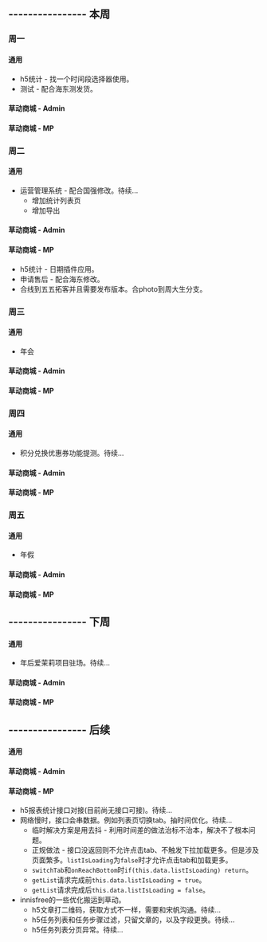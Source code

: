 ## ---------------- 本周

### 周一
#### 通用
* h5统计 - 找一个时间段选择器使用。
* 测试 - 配合海东测发货。
#### 草动商城 - Admin
#### 草动商城 - MP

### 周二
#### 通用
* 运营管理系统 - 配合国强修改。待续...
  - 增加统计列表页
  - 增加导出
#### 草动商城 - Admin
#### 草动商城 - MP
* h5统计 - 日期插件应用。
* 申请售后 - 配合海东修改。
* 合线到五五拓客并且需要发布版本。合photo到周大生分支。

### 周三
#### 通用
* 年会
#### 草动商城 - Admin
#### 草动商城 - MP

### 周四
#### 通用
* 积分兑换优惠券功能提测。待续...
#### 草动商城 - Admin
#### 草动商城 - MP

### 周五
#### 通用
* 年假
#### 草动商城 - Admin
#### 草动商城 - MP

## ---------------- 下周
#### 通用
* 年后爱茉莉项目驻场。待续...
#### 草动商城 - Admin
#### 草动商城 - MP

## ---------------- 后续
#### 通用
#### 草动商城 - Admin
#### 草动商城 - MP
* h5报表统计接口对接(目前尚无接口可接)。待续...
* 网络慢时，接口会串数据。例如列表页切换tab。抽时间优化。待续...
  - 临时解决方案是用去抖 - 利用时间差的做法治标不治本，解决不了根本问题。
  - 正规做法 - 接口没返回则不允许点击tab、不触发下拉加载更多。但是涉及页面繁多。`listIsLoading`为`false`时才允许点击tab和加载更多。
  - `switchTab`和`onReachBottom`时`if(this.data.listIsLoading) return`。
  - `getList`请求完成前`this.data.listIsLoading = true`。
  - `getList`请求完成后`this.data.listIsLoading = false`。
* innisfree的一些优化搬运到草动。
  - h5文章打二维码，获取方式不一样，需要和宋帆沟通。待续...
  - h5任务列表和任务步骤过滤，只留文章的，以及字段更换。待续...
  - h5任务列表分页异常。待续...
